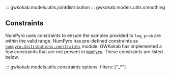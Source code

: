 ::: gwkokab.models.utils.jointdistribution
::: gwkokab.models.utils.smoothing

## Constraints

NumPyro uses constraints to ensure the samples provided to `log_prob` are within the valid range. NumPyro has pre-defined constraints as [`numpyro.distributions.constraints`](https://num.pyro.ai/en/stable/distributions.html#constraints) module. GWKokab has implemented a few constraints that are not present in [`NumPyro`](https://num.pyro.ai/en/stable/index.html). These constraints are listed below.

::: gwkokab.models.utils.constraints
    options:
        filters: ["_*"]
